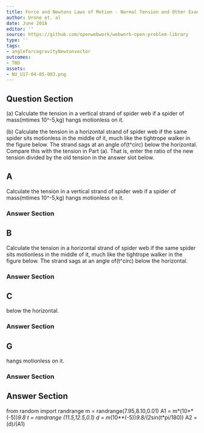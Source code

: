 ```yaml
---
title: Force and Newtons Laws of Motion - Normal Tension and Other Examples of Forces
author: Urone et. al
date: June 2018
editor: ''
source: https://github.com/openwebwork/webwork-open-problem-library
type: ''
tags:
- angleforcegravityNewtonvector
outcomes:
- TBD
assets:
- NU_U17-04-05-003.png
---
```


## Question Section 

(a) Calculate the tension in a vertical strand of spider web if a spider of mass(mtimes 10^-5,kg) hangs motionless on it.
 
(b) Calculate the tension in a horizontal strand of spider web if the same spider sits motionless in the middle of it, much like the tightrope walker in the figure below. The strand sags at an angle of(t^circ) below the horizontal. 
Compare this with the tension in Part (a). That is, enter the ratio of the new tension divided by the old tension in the answer slot below.
## A
Calculate the tension in a vertical strand of spider web if a spider of mass(mtimes 10^-5,kg) hangs motionless on it.
### Answer Section
## B
Calculate the tension in a horizontal strand of spider web if the same spider sits motionless in the middle of it, much like the tightrope walker in the figure below. The strand sags at an angle of(t^circ) below the horizontal. 
### Answer Section
## C
below the horizontal. 
### Answer Section
## G
hangs motionless on it.
### Answer Section


## Answer Section

from random import randrange
m = randrange(7.95,8.10,0.01)
A1 = m*(10**(-5))*9.8
t = randrange (11.5,12.5,0.1)
d = m*(10**(-5))*9.8/(2*sin(t*pi/180))
A2 = (d)/(A1)